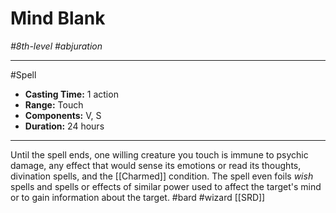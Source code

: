 # Mind Blank
*#8th-level #abjuration*
___ 
#Spell
- **Casting Time:** 1 action
- **Range:** Touch
- **Components:** V, S
- **Duration:** 24 hours
---
Until the spell ends, one willing creature you touch is immune to psychic damage, any effect that would sense its emotions or read its thoughts, divination spells, and the [[Charmed]] condition. The spell even foils *wish* spells and spells or effects of similar power used to affect the target's mind or to gain information about the target.
#bard
#wizard
[[SRD]]